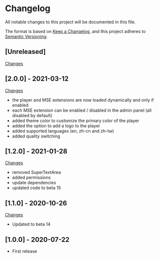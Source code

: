 # Changelog

All notable changes to this project will be documented in this file.

The format is based on [Keep a Changelog](https://keepachangelog.com/en/1.0.0/),
and this project adheres to [Semantic Versioning](https://semver.org/spec/v2.0.0.html).

## [Unreleased]

[Changes](https://github.com/Nearata/flarum-ext-embed-video/compare/v2.0.0...master)

## [2.0.0] - 2021-03-12

[Changes](https://github.com/Nearata/flarum-ext-embed-video/compare/v1.2.0...v2.0.0)

- the player and MSE extensions are now loaded dynamically and only if enabled
- each MSE extension can be enabled / disabled in the admin panel (all disabled by default)
- added theme color to customize the primary color of the player
- added the option to add a logo to the player
- added supported languages (en, zh-cn and zh-tw)
- added quality switching

## [1.2.0] - 2021-01-28

[Changes](https://github.com/Nearata/flarum-ext-embed-video/compare/v1.1.0...v1.2.0)

- removed SuperTextArea
- added permissions
- update dependencies
- updated code to beta 15

## [1.1.0] - 2020-10-26

[Changes](https://github.com/Nearata/flarum-ext-embed-video/compare/v1.0.0...v1.1.0)

- Updated to beta 14

## [1.0.0] - 2020-07-22

- First release

